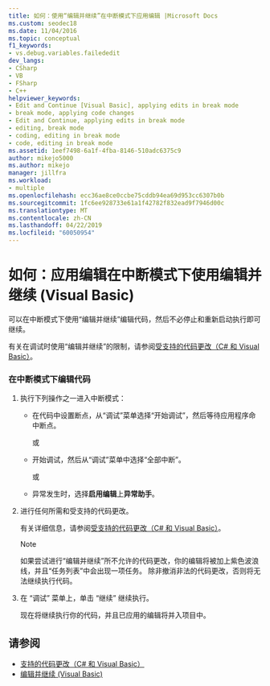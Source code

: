 ```yaml
---
title: 如何：使用“编辑并继续”在中断模式下应用编辑 |Microsoft Docs
ms.custom: seodec18
ms.date: 11/04/2016
ms.topic: conceptual
f1_keywords:
- vs.debug.variables.failededit
dev_langs:
- CSharp
- VB
- FSharp
- C++
helpviewer_keywords:
- Edit and Continue [Visual Basic], applying edits in break mode
- break mode, applying code changes
- Edit and Continue, applying edits in break mode
- editing, break mode
- coding, editing in break mode
- code, editing in break mode
ms.assetid: 1eef7498-6a1f-4fba-8146-510adc6375c9
author: mikejo5000
ms.author: mikejo
manager: jillfra
ms.workload:
- multiple
ms.openlocfilehash: ecc36ae8ce0ccbe75cddb94ea69d953cc6307b0b
ms.sourcegitcommit: 1fc6ee928733e61a1f42782f832ead9f7946d00c
ms.translationtype: MT
ms.contentlocale: zh-CN
ms.lasthandoff: 04/22/2019
ms.locfileid: "60050954"
---
```

# <a name="how-to-apply-edits-in-break-mode-with-edit-and-continue-visual-basic"></a>如何：应用编辑在中断模式下使用编辑并继续 (Visual Basic)
可以在中断模式下使用“编辑并继续”编辑代码，然后不必停止和重新启动执行即可继续。

有关在调试时使用“编辑并继续”的限制，请参阅[受支持的代码更改（C# 和 Visual Basic）](../debugger/supported-code-changes-csharp.md)。

### <a name="to-edit-code-in-break-mode"></a>在中断模式下编辑代码

1. 执行下列操作之一进入中断模式：

    - 在代码中设置断点，从“调试”菜单选择“开始调试”，然后等待应用程序命中断点。

         或

    - 开始调试，然后从“调试”菜单中选择“全部中断”。

         或

    - 异常发生时，选择**启用编辑**上**异常助手**。

2. 进行任何所需和受支持的代码更改。

     有关详细信息，请参阅[受支持的代码更改（C# 和 Visual Basic）](../debugger/supported-code-changes-csharp.md)。

    > [!NOTE]
    >  如果尝试进行“编辑并继续”所不允许的代码更改，你的编辑将被加上紫色波浪线，并且“任务列表”中会出现一项任务。 除非撤消非法的代码更改，否则将无法继续执行代码。

3. 在 “调试” 菜单上，单击 “继续” 继续执行。

     现在将继续执行你的代码，并且已应用的编辑将并入项目中。

## <a name="see-also"></a>请参阅
- [支持的代码更改（C# 和 Visual Basic）](../debugger/supported-code-changes-csharp.md)
- [编辑并继续 (Visual Basic)](../debugger/edit-and-continue-visual-basic.md)
